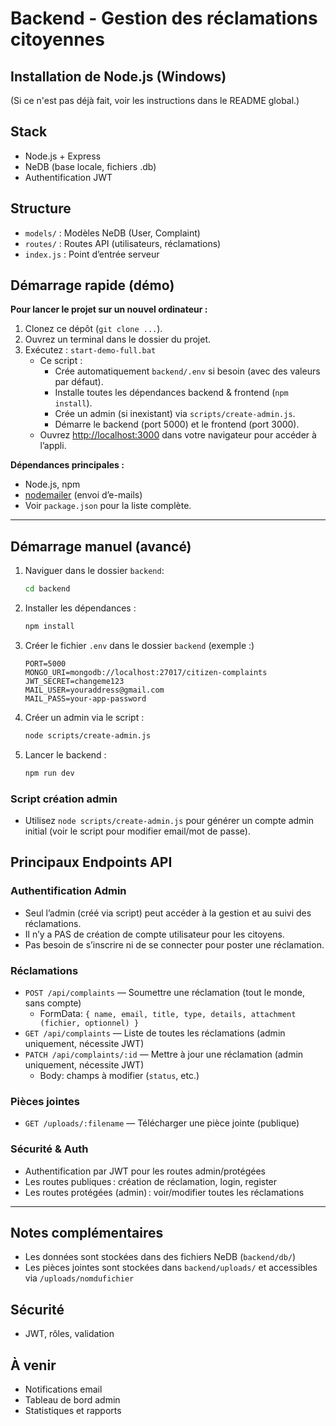 # Backend - Gestion des réclamations citoyennes

## Installation de Node.js (Windows)

(Si ce n'est pas déjà fait, voir les instructions dans le README global.)

## Stack
- Node.js + Express
- NeDB (base locale, fichiers .db)
- Authentification JWT

## Structure
- `models/` : Modèles NeDB (User, Complaint)
- `routes/` : Routes API (utilisateurs, réclamations)
- `index.js` : Point d’entrée serveur

## Démarrage rapide (démo)

**Pour lancer le projet sur un nouvel ordinateur :**

1. Clonez ce dépôt (`git clone ...`).
2. Ouvrez un terminal dans le dossier du projet.
3. Exécutez : `start-demo-full.bat`
   - Ce script :
     - Crée automatiquement `backend/.env` si besoin (avec des valeurs par défaut).
     - Installe toutes les dépendances backend & frontend (`npm install`).
     - Crée un admin (si inexistant) via `scripts/create-admin.js`.
     - Démarre le backend (port 5000) et le frontend (port 3000).
   - Ouvrez [http://localhost:3000](http://localhost:3000) dans votre navigateur pour accéder à l’appli.

**Dépendances principales :**
- Node.js, npm
- [nodemailer](https://www.npmjs.com/package/nodemailer) (envoi d’e-mails)
- Voir `package.json` pour la liste complète.

---

## Démarrage manuel (avancé)

1. Naviguer dans le dossier `backend`:
   ```sh
   cd backend
   ```
2. Installer les dépendances :
   ```sh
   npm install
   ```
3. Créer le fichier `.env` dans le dossier `backend` (exemple :)
   ```env
   PORT=5000
   MONGO_URI=mongodb://localhost:27017/citizen-complaints
   JWT_SECRET=changeme123
   MAIL_USER=youraddress@gmail.com
   MAIL_PASS=your-app-password
   ```
4. Créer un admin via le script :
   ```sh
   node scripts/create-admin.js
   ```
5. Lancer le backend :
   ```sh
   npm run dev
   ```

### Script création admin
- Utilisez `node scripts/create-admin.js` pour générer un compte admin initial (voir le script pour modifier email/mot de passe).

## Principaux Endpoints API

### Authentification Admin
- Seul l’admin (créé via script) peut accéder à la gestion et au suivi des réclamations.
- Il n’y a PAS de création de compte utilisateur pour les citoyens.
- Pas besoin de s’inscrire ni de se connecter pour poster une réclamation.

### Réclamations
- `POST /api/complaints` — Soumettre une réclamation (tout le monde, sans compte)
  - FormData: `{ name, email, title, type, details, attachment (fichier, optionnel) }`
- `GET /api/complaints` — Liste de toutes les réclamations (admin uniquement, nécessite JWT)
- `PATCH /api/complaints/:id` — Mettre à jour une réclamation (admin uniquement, nécessite JWT)
  - Body: champs à modifier (`status`, etc.)

### Pièces jointes
- `GET /uploads/:filename` — Télécharger une pièce jointe (publique)

### Sécurité & Auth
- Authentification par JWT pour les routes admin/protégées
- Les routes publiques : création de réclamation, login, register
- Les routes protégées (admin) : voir/modifier toutes les réclamations

---

## Notes complémentaires
- Les données sont stockées dans des fichiers NeDB (`backend/db/`)
- Les pièces jointes sont stockées dans `backend/uploads/` et accessibles via `/uploads/nomdufichier`

## Sécurité
- JWT, rôles, validation

## À venir
- Notifications email
- Tableau de bord admin
- Statistiques et rapports
